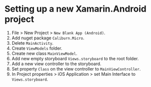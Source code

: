 # Setting up a new Xamarin.Android project

1. File > New Project > `New Blank App (Android)`.
2. Add nuget package `Caliburn.Micro`.
3. Delete `MainActivity`.
4. Create `ViewModels` folder.
5. Create new class `MainViewModel`.
6. Add new empty storyboard `Views.storyboard` to the root folder.
7. Add a new view controller to the storyboard.
8. Set property `Class` on the view controller to `MainViewController`.
9. In Project properties > iOS Application > set Main Interface to `Views.storyboard`.